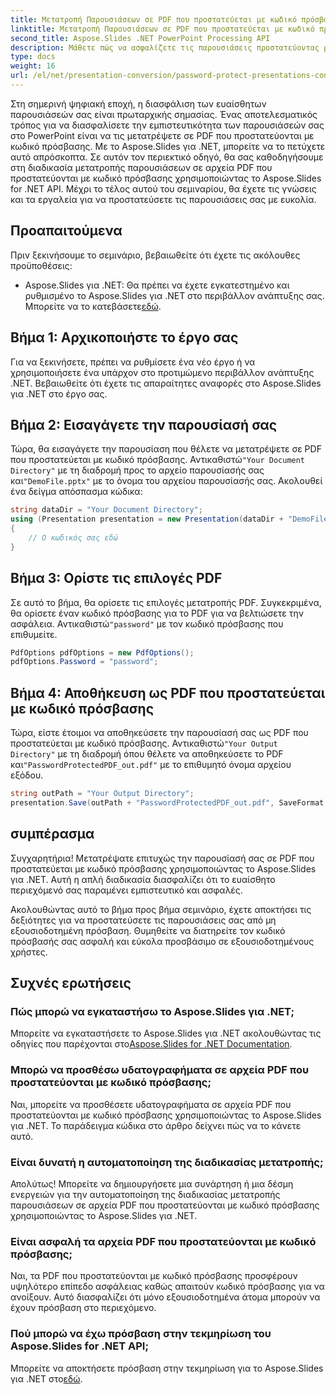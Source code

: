 ```yaml
---
title: Μετατροπή Παρουσιάσεων σε PDF που προστατεύεται με κωδικό πρόσβασης
linktitle: Μετατροπή Παρουσιάσεων σε PDF που προστατεύεται με κωδικό πρόσβασης
second_title: Aspose.Slides .NET PowerPoint Processing API
description: Μάθετε πώς να ασφαλίζετε τις παρουσιάσεις προστατεύοντας με κωδικό πρόσβασης και μετατρέποντάς τις σε PDF χρησιμοποιώντας το Aspose.Slides για .NET. Βελτιώστε την ασφάλεια των δεδομένων τώρα.
type: docs
weight: 16
url: /el/net/presentation-conversion/password-protect-presentations-convert-to-password-protected-pdf/
---
```


Στη σημερινή ψηφιακή εποχή, η διασφάλιση των ευαίσθητων παρουσιάσεών σας είναι πρωταρχικής σημασίας. Ένας αποτελεσματικός τρόπος για να διασφαλίσετε την εμπιστευτικότητα των παρουσιάσεών σας στο PowerPoint είναι να τις μετατρέψετε σε PDF που προστατεύονται με κωδικό πρόσβασης. Με το Aspose.Slides για .NET, μπορείτε να το πετύχετε αυτό απρόσκοπτα. Σε αυτόν τον περιεκτικό οδηγό, θα σας καθοδηγήσουμε στη διαδικασία μετατροπής παρουσιάσεων σε αρχεία PDF που προστατεύονται με κωδικό πρόσβασης χρησιμοποιώντας το Aspose.Slides for .NET API. Μέχρι το τέλος αυτού του σεμιναρίου, θα έχετε τις γνώσεις και τα εργαλεία για να προστατεύσετε τις παρουσιάσεις σας με ευκολία.

## Προαπαιτούμενα

Πριν ξεκινήσουμε το σεμινάριο, βεβαιωθείτε ότι έχετε τις ακόλουθες προϋποθέσεις:

-  Aspose.Slides για .NET: Θα πρέπει να έχετε εγκατεστημένο και ρυθμισμένο το Aspose.Slides για .NET στο περιβάλλον ανάπτυξης σας. Μπορείτε να το κατεβάσετε[εδώ](https://releases.aspose.com/slides/net/).

## Βήμα 1: Αρχικοποιήστε το έργο σας

Για να ξεκινήσετε, πρέπει να ρυθμίσετε ένα νέο έργο ή να χρησιμοποιήσετε ένα υπάρχον στο προτιμώμενο περιβάλλον ανάπτυξης .NET. Βεβαιωθείτε ότι έχετε τις απαραίτητες αναφορές στο Aspose.Slides για .NET στο έργο σας.

## Βήμα 2: Εισαγάγετε την παρουσίασή σας

Τώρα, θα εισαγάγετε την παρουσίαση που θέλετε να μετατρέψετε σε PDF που προστατεύεται με κωδικό πρόσβασης. Αντικαθιστώ`"Your Document Directory"` με τη διαδρομή προς το αρχείο παρουσίασής σας και`"DemoFile.pptx"` με το όνομα του αρχείου παρουσίασής σας. Ακολουθεί ένα δείγμα απόσπασμα κώδικα:

```csharp
string dataDir = "Your Document Directory";
using (Presentation presentation = new Presentation(dataDir + "DemoFile.pptx"))
{
    // Ο κωδικός σας εδώ
}
```

## Βήμα 3: Ορίστε τις επιλογές PDF

 Σε αυτό το βήμα, θα ορίσετε τις επιλογές μετατροπής PDF. Συγκεκριμένα, θα ορίσετε έναν κωδικό πρόσβασης για το PDF για να βελτιώσετε την ασφάλεια. Αντικαθιστώ`"password"` με τον κωδικό πρόσβασης που επιθυμείτε.

```csharp
PdfOptions pdfOptions = new PdfOptions();
pdfOptions.Password = "password";
```

## Βήμα 4: Αποθήκευση ως PDF που προστατεύεται με κωδικό πρόσβασης

 Τώρα, είστε έτοιμοι να αποθηκεύσετε την παρουσίασή σας ως PDF που προστατεύεται με κωδικό πρόσβασης. Αντικαθιστώ`"Your Output Directory"` με τη διαδρομή όπου θέλετε να αποθηκεύσετε το PDF και`"PasswordProtectedPDF_out.pdf"` με το επιθυμητό όνομα αρχείου εξόδου.

```csharp
string outPath = "Your Output Directory";
presentation.Save(outPath + "PasswordProtectedPDF_out.pdf", SaveFormat.Pdf, pdfOptions);
```

## συμπέρασμα

Συγχαρητήρια! Μετατρέψατε επιτυχώς την παρουσίασή σας σε PDF που προστατεύεται με κωδικό πρόσβασης χρησιμοποιώντας το Aspose.Slides για .NET. Αυτή η απλή διαδικασία διασφαλίζει ότι το ευαίσθητο περιεχόμενό σας παραμένει εμπιστευτικό και ασφαλές.

Ακολουθώντας αυτό το βήμα προς βήμα σεμινάριο, έχετε αποκτήσει τις δεξιότητες για να προστατεύσετε τις παρουσιάσεις σας από μη εξουσιοδοτημένη πρόσβαση. Θυμηθείτε να διατηρείτε τον κωδικό πρόσβασής σας ασφαλή και εύκολα προσβάσιμο σε εξουσιοδοτημένους χρήστες.

## Συχνές ερωτήσεις

### Πώς μπορώ να εγκαταστήσω το Aspose.Slides για .NET;

 Μπορείτε να εγκαταστήσετε το Aspose.Slides για .NET ακολουθώντας τις οδηγίες που παρέχονται στο[Aspose.Slides for .NET Documentation](https://docs.aspose.com/slides/net/).

### Μπορώ να προσθέσω υδατογραφήματα σε αρχεία PDF που προστατεύονται με κωδικό πρόσβασης;

Ναι, μπορείτε να προσθέσετε υδατογραφήματα σε αρχεία PDF που προστατεύονται με κωδικό πρόσβασης χρησιμοποιώντας το Aspose.Slides για .NET. Το παράδειγμα κώδικα στο άρθρο δείχνει πώς να το κάνετε αυτό.

### Είναι δυνατή η αυτοματοποίηση της διαδικασίας μετατροπής;

Απολύτως! Μπορείτε να δημιουργήσετε μια συνάρτηση ή μια δέσμη ενεργειών για την αυτοματοποίηση της διαδικασίας μετατροπής παρουσιάσεων σε αρχεία PDF που προστατεύονται με κωδικό πρόσβασης χρησιμοποιώντας το Aspose.Slides για .NET.

### Είναι ασφαλή τα αρχεία PDF που προστατεύονται με κωδικό πρόσβασης;

Ναι, τα PDF που προστατεύονται με κωδικό πρόσβασης προσφέρουν υψηλότερο επίπεδο ασφάλειας καθώς απαιτούν κωδικό πρόσβασης για να ανοίξουν. Αυτό διασφαλίζει ότι μόνο εξουσιοδοτημένα άτομα μπορούν να έχουν πρόσβαση στο περιεχόμενο.

### Πού μπορώ να έχω πρόσβαση στην τεκμηρίωση του Aspose.Slides for .NET API;

 Μπορείτε να αποκτήσετε πρόσβαση στην τεκμηρίωση για το Aspose.Slides για .NET στο[εδώ](https://reference.aspose.com/slides/net/).
